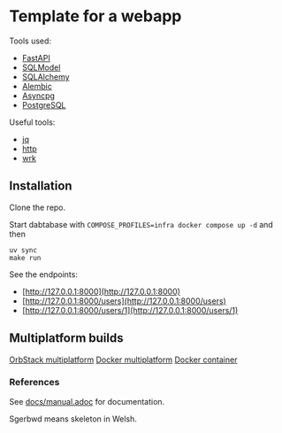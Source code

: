 # Template for a webapp

Tools used:

* [FastAPI](https://fastapi.tiangolo.com/)
* [SQLModel](https://sqlmodel.tiangolo.com/)
* [SQLAlchemy](https://www.sqlalchemy.org)
* [Alembic](https://alembic.sqlalchemy.org/en/latest/)
* [Asyncpg](https://magicstack.github.io/asyncpg/current/)
* [PostgreSQL](https://www.postgresql.org)

Useful tools:

* [jq](https://jqlang.github.io/jq/)
* [http](https://httpie.io/)
* [wrk](https://github.com/wg/wrk)

## Installation

Clone the repo.

Start dabtabase with `COMPOSE_PROFILES=infra docker compose up -d` and then

    uv sync
    make run

See the endpoints:
* [http://127.0.0.1:8000](http://127.0.0.1:8000)
* [http://127.0.0.1:8000/users](http://127.0.0.1:8000/users)
* [http://127.0.0.1:8000/users/1](http://127.0.0.1:8000/users/1)

## Multiplatform builds

[OrbStack multiplatform](https://docs.orbstack.dev/docker/images#multiplatform)
[Docker multiplatform](https://docs.docker.com/build/building/multi-platform/#building-multi-platform-images)
[Docker container](https://docs.docker.com/build/drivers/docker-container)

### References

See [docs/manual.adoc](Manual) for documentation.

Sgerbwd means skeleton in Welsh.
